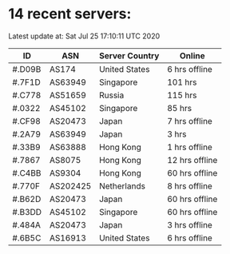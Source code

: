 # 14 recent servers:

Latest update at: Sat Jul 25 17:10:11 UTC 2020

| ID | ASN | Server Country | Online |
| -- | --- | -------------- | ------ |
| #.D09B | AS174 | United States | 6 hrs offline |
| #.7F1D | AS63949 | Singapore | 101 hrs |
| #.C778 | AS51659 | Russia | 115 hrs |
| #.0322 | AS45102 | Singapore | 85 hrs |
| #.CF98 | AS20473 | Japan | 7 hrs offline |
| #.2A79 | AS63949 | Japan | 3 hrs |
| #.33B9 | AS63888 | Hong Kong | 1 hrs offline |
| #.7867 | AS8075 | Hong Kong | 12 hrs offline |
| #.C4BB | AS9304 | Hong Kong | 60 hrs offline |
| #.770F | AS202425 | Netherlands | 8 hrs offline |
| #.B62D | AS20473 | Japan | 60 hrs offline |
| #.B3DD | AS45102 | Singapore | 60 hrs offline |
| #.484A | AS20473 | Japan | 3 hrs offline |
| #.6B5C | AS16913 | United States | 6 hrs offline |

